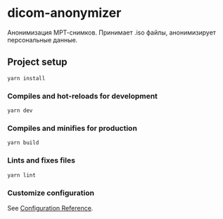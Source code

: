 # dicom-anonymizer

Анонимизация МРТ-снимков. Принимает .iso файлы, анонимизирует персональные данные.

## Project setup

```
yarn install
```

### Compiles and hot-reloads for development

```
yarn dev
```

### Compiles and minifies for production

```
yarn build
```

### Lints and fixes files

```
yarn lint
```

### Customize configuration

See [Configuration Reference](https://cli.vuejs.org/config/).
